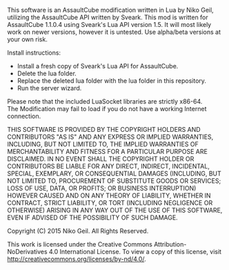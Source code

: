 This software is an AssaultCube modification written in Lua by Niko Geil, utilizing the AssaultCube API written by Sveark. This mod is written for AssaultCube 1.1.0.4 using Sveark's Lua API version 1.5. It will most likely work on newer versions, however it is untested. Use alpha/beta versions at your own risk.  
  
Install instructions:  
* Install a fresh copy of Sveark's Lua API for AssaultCube.  
* Delete the lua folder.  
* Replace the deleted lua folder with the lua folder in this repository.  
* Run the server wizard.  
  
Please note that the included LuaSocket libraries are strictly x86-64.  
The Modification may fail to load if you do not have a working Internet connection.  
  
THIS SOFTWARE IS PROVIDED BY THE COPYRIGHT HOLDERS AND CONTRIBUTORS "AS IS" AND ANY EXPRESS OR IMPLIED WARRANTIES, INCLUDING, BUT NOT LIMITED TO, THE IMPLIED WARRANTIES OF MERCHANTABILITY AND FITNESS FOR A PARTICULAR PURPOSE ARE DISCLAIMED. IN NO EVENT SHALL THE COPYRIGHT HOLDER OR CONTRIBUTORS BE LIABLE FOR ANY DIRECT, INDIRECT, INCIDENTAL, SPECIAL, EXEMPLARY, OR CONSEQUENTIAL DAMAGES (INCLUDING, BUT NOT LIMITED TO, PROCUREMENT OF SUBSTITUTE GOODS OR SERVICES; LOSS OF USE, DATA, OR PROFITS; OR BUSINESS INTERRUPTION) HOWEVER CAUSED AND ON ANY THEORY OF LIABILITY, WHETHER IN CONTRACT, STRICT LIABILITY, OR TORT (INCLUDING NEGLIGENCE OR OTHERWISE) ARISING IN ANY WAY OUT OF THE USE OF THIS SOFTWARE, EVEN IF ADVISED OF THE POSSIBILITY OF SUCH DAMAGE.  
  
Copyright (C) 2015 Niko Geil. All Rights Reserved.  
  
This work is licensed under the Creative Commons Attribution-NoDerivatives 4.0 International License. To view a copy of this license, visit http://creativecommons.org/licenses/by-nd/4.0/.  
